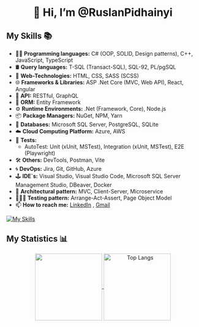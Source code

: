<h1 align="center">👋 Hi, I’m @RuslanPidhainyi</h1>

## My Skills 📚 

- 👨‍💻 **Programming languages:** C# (OOP, SOLID, Design patterns), C++, JavaScript, TypeScript
- 🛢️ **Query languages:** T-SQL (Transact-SQL), SQL-92, PL/pgSQL
- 🎨 **Web-Technologies:** HTML, CSS, SASS (SCSS)     
- 🌐 **Frameworks & Libraries:** ASP .Net Core (MVC, Web API), React, Angular
- 🤵 **API:** RESTful, GraphQL
- 🤖 **ORM:** Entity Framework
- ⚙  **Runtime Environments:** .Net (Framework, Core),  Node.js
- 📦 **Package Managers:** NuGet, NPM, Yarn
- 💾 **Databases:** Microsoft SQL Server, PostgreSQL, SQLite
- ☁️ **Cloud Computing Platform:** Azure, AWS
- 🧪 **Tests:**
   - AutoTest: Unit (xUnit, MSTest), Integration (xUnit, MSTest), E2E (Playwright)
- 🛠️ **Others:**  DevTools, Postman, Vite
- 🌀 **DevOps:** Jira, Git, GitHub, Azure
- 🕹️ **IDE`s:** Visual Studio, Visual Studio Code, Microsoft SQL Server Management Studio, DBeaver, Docker
- 👷 **Architectural pattern:** MVC, Client-Server, Microservice
- 👷🏻‍♀️ **Testing pattern:** Arrange-Act-Assert, Page Object Model 
- 📫 **How to reach me:** <a href="https://www.linkedin.com/in/ruslan-pidhainyi-10539126b/" target="_blank">LinkedIn</a>
, <a href="mailto:ruslanpidhainyi02@gmail.com" target="_blank">Gmail</a>


[![My Skills](https://skillicons.dev/icons?i=js,ts,cs,dotnet,angular,html,css,sass,sqlite,mongodb,git,github,postman,vite,npm,yarn,visualstudio,vscode,figma,ps)](https://skillicons.dev)


## My Statistics 📊

<p align="center">
  <a href="https://github.com/anuraghazra/github-readme-stats">
    <img height=175 align="center" src="https://github-readme-stats.vercel.app/api?username=RuslanPidhainyi&theme=neon&show_icons=true">
  </a>
  <a href="https://github.com/anuraghazra/github-readme-stats">
    <img height=175 align="center" src="https://github-readme-stats.vercel.app/api/top-langs/?username=RuslanPidhainyi&layout=compact&theme=neon" alt="Top Langs">
  </a>
</p>



  <!---
RuslanPidhainyi/RuslanPidhainyi is a ✨ special ✨ repository because its `README.md` (this file) appears on your GitHub profile.
You can click the Preview link to take a look at your changes.
--->
